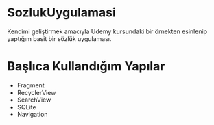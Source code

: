 # SozlukUygulamasi
Kendimi geliştirmek amacıyla Udemy kursundaki bir örnekten esinlenip yaptığım basit bir sözlük uygulaması.

# Başlıca Kullandığım Yapılar
- Fragment
- RecyclerView
- SearchView
- SQLite
- Navigation
